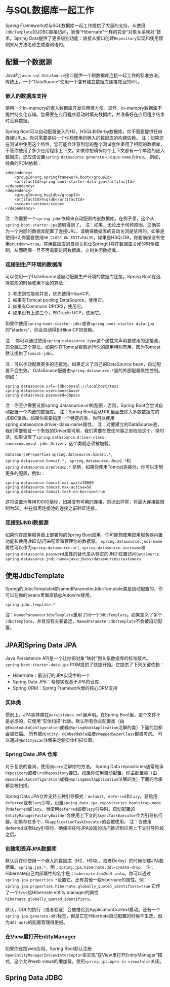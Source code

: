 # 与SQL数据库一起工作
Spring Framework对与SQL数据库一起工作提供了大量的支持，从使用`JdbcTemplate`的JDBC直接访问，到像“Hibernate”一样的完全“对象关系映射”技术。Spring Data提供了更多级别功能：直接从接口创建`Repository`实现和使用惯例来从方法名称生成查询语句。

## 配置一个数据源
Java的`javax.sql.DataSource`接口提供一个跟数据库连接一起工作的标准方法。传统上，一个“DataSource”使用一个含有建立数据库连接凭证的`URL`。

### 嵌入的数据库支持
使用一个in-memory的嵌入数据库开发应用很方便。显然。in-memory数据库不提供持久化存储。您需要在应用程序启动时填充数据库，并准备好在应用程序结束时丢弃数据。

Spring Boot可以自动配置嵌入的H2，HSQL和Derby数据库。你不需要提供任何连接URLs。你只需要提供一个你想使用的嵌入的数据库的构建依赖。
注：如果您在测试中使用这个特性，您可能会注意到您的整个测试套件重用了相同的数据库，不管你使用了多少应用程序上下文。如果你想确保每个上下文都有一个单独的嵌入数据库，您应该设置`spring.datasource.generate-unique-name`为true。
例如，经典的POM依赖：
```
<dependency>
    <groupId>org.springframework.boot</groupId>
    <artifactId>spring-boot-starter-data-jpa</artifactId>
</dependency>
<dependency>
    <groupId>org.hsqldb</groupId>
    <artifactId>hsqldb</artifactId>
    <scope>runtime</scope>
</dependency>
```
注：你需要一个`spring-jdbc`依赖来自动配置内嵌数据库。在例子里，这个从`spring-boot-starter-jpa`透明得到了。
注：如果，无论出于何种原因，您确实为一个内嵌的数据库配置了连接URL，请确保数据库的自动关闭是禁用的。如果是使用H2,你需要使用`DB_CLOSE_ON_EXIT=FALSE`，如果是HSQLDB，你要确保没有使用`shutdown=true`。禁用数据库的自动关机让Spring引导在数据库关闭的时候控制，从而确保一旦不再需要访问数据库，立刻关闭数据库。

### 连接到生产环境的数据库
可以使用一个DataSource池自动配置生产环境的数据库连接。Spring Boot在选择实现的时候使用下面的算法：
1. 考虑到性能和并发，优先使用HikariCP。
2. 如果有Tomcat pooling DataSource，使用它。
3. 如果有Commons DPCP2，使用它。
4. 如果没有上述三个，有Oracle UCP，使用它。

如果你使用`spring-boot-starter-jdbc`或者`spring-boot-starter-data-jpa`的“starters”，你会自动得到HikariCP的依赖。

注： 你可以通过使用`spring.datasource.type`这个属性来声明要使用的连接池，完全跳过这个算法。如果你在Tomcat容器运行你的应用特别有用，因为Tomcat默认提供了`tomcat-jdbc`。

注：可以手动配置更多的连接池。如果定义了自己的DataSource bean，自动配置不会生效。
DataSource配置由`spring.datasource.*`里的外部配置属性控制。例如：
```
spring.datasource.url=-jdbc:mysql://localhost/test
spring.datasource.username=dbuser
spring.datasrouce.password=dbpass
```
注：你至少需要设置spring.datasource.url的配置，否则，Spring Boot会尝试自动配置一个内嵌的数据库。
注：Spring Boot会从URL里面去除大多数数据库的JDBC驱动。如果你需要指定一个特定的类，你可以使用spring.datasource.driver-class-name属性。
注：对要建立的DataSource池，我们需要验证一个有效的Driver类可用，我们需要在做任何事之前检验这个。换句话，如果设置了`spring.datasource.driver-class-name=com.mysql.jdbc.Driver`，这个类就必须被加载。

`DataSourceProperties`
`spring.datasource.hikari.*`，`spring.datasource.tomcat.*`， `spring.datasource.dbcp2.*`和`spring.datasource.oracleucp.*`
举例，如果你使用Tomcat连接池，你可以定制更多的配置，例如：
```
spring.datasource.tomcat.max-wait=10000
spring.datasource.tomcat.max-active=50
spring.datasource.tomcat.test-on-borrow=true
```
这将设置池等待10000毫秒，如果没有可用的连接，则抛出异常，将最大连接数限制为50，并在借用连接池的连接之前验证连接。

### 连接到JNDI数据源
如果你在应用服务器上部署你的Spring Boot应用，你可能想使用应用服务器内置功能和使用JNDI访问来配置和管理你的数据源。
`spring.datasource.jndi-name`属性可以作为`spring.datasource.url`, `spring.datasource.username`和`spring.datasource.password`属性的替代来从特定的JNDI位置访问`DataSource`.
`spring.datasource.jndi-name=java:jboss/datasources/customers`

## 使用JdbcTemplate
Spring的JdbcTemplate和NamedParameterJdbcTemplate类是自动配置的，你可以在你的beans里面直接@Autowire使用。

`spring.jdbc.template.*`

注：`NamedParameterJdbcTemplate`重用了同一个`JdbcTemplate`。如果定义了多个`JdbcTemplate`，并且没有主要备选，`NamedParameterJdbcTemplate`不会被自动配置。

## JPA和Spring Data JPA
Java Persistence API是一个让你把对象“映射”到关系数据库的标准技术。`spring-boot-starter-data-jpa` POM提供了快捷开始。它提供了下列关键依赖：
* Hibernate：最流行的JPA实现中的一个
* Spring Data JPA：帮你实现基于JPA的仓库
* Spring ORM：Spring Framework里的核心ORM支持

### 实体类
惯例上，JPA实体类在`persistence.xml`里声明。在Spring Boot里，这个文件不是必须的，它使用“实体扫描”代替。默认所有你主配置类（由`@EnableAutoConfiguration`或者`@SpringBootApplication`注解的类）下面的包都会被扫描。
所有被`@Entity`，`@Embeddable`或者`@MappedSuperClass`都被考虑。
可以通过`@EntityScan`注解来定制实体扫描位置。

### Spring Data JPA 仓库
 对于复杂的查询，使用`@Query`注解你的方法。
 Spring Data repositories通常继承`Repository`或者`CrudRepository`接口。如果你使用自动配置，你主配置类（由`@EnableAutoConfiguration`或者`@SpringBootApplication`注解的类）下面的仓库都会被扫描。

 Spring Data JPA仓库支持三种引导模式：`default`，`deferred`和`lazy`。要启用`deferred`或者`lazy`引导，设置`spring.data.jpa.repositories.bootstrap-mode`为`deferred`或`lazy`。当使用`deferred`或者`lazy`引导时，自动配置的`EntityManagerFactoryBuilder`会使用上下文的`AsyncTaskExecutor`作为引导执行器。如果存在多个，叫`applicationTaskExecutor`的会被使用。
注：当使用deferred或者lazy引导时，确保把任何JPA设施的访问推迟到应用上下文引导阶段之后。

### 创建和丢弃JPA数据库
默认只在你使用一个嵌入的数据库（H2，HSQL，或者Derby）的时候创建JPA数据库。`spring.jpa.*`，例：`spring.jpa.hibernate.ddl=create-drop`。
注：Hibernate自己内部属性的名字是：`hibernate.hbm2ddl.auto`。你可以通过`spring.jpa.properties.*`设置它，还有其他一些hibernate的属性。例：
`spring.jpa.properties.hibernate.globally_quoted_identifiers=true`
它传了一个`true`给Hibernate entity manager的属性`hibernate.globally_quoted_identifiers`。

默认，DDL的执行（或者验证）会被推迟到ApplicationContext启动。还有一个`spring.jpa.generate-ddl`标签，但是它在Hibernate自动配置的时候不生效，因为`ddl-auto`的配置管理得更细。

### 在View里打开EntityManager
如果你在跑web应用，Spring Boot默认注册`OpenEntityManagerInViewInterceptor`来实现“在View里打开EntityManager”模式，这个允许web views的懒加载。使用`spring.jpa.open-in-view=false`关闭。

## Spring Data JDBC





